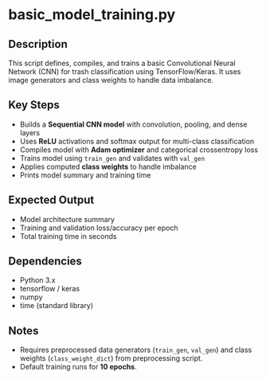 # basic_model_training.py

## Description
This script defines, compiles, and trains a basic Convolutional Neural Network (CNN) for trash classification using TensorFlow/Keras. It uses image generators and class weights to handle data imbalance.

## Key Steps
- Builds a **Sequential CNN model** with convolution, pooling, and dense layers  
- Uses **ReLU** activations and softmax output for multi-class classification  
- Compiles model with **Adam optimizer** and categorical crossentropy loss  
- Trains model using `train_gen` and validates with `val_gen`  
- Applies computed **class weights** to handle imbalance  
- Prints model summary and training time  

## Expected Output
- Model architecture summary  
- Training and validation loss/accuracy per epoch  
- Total training time in seconds  

## Dependencies
- Python 3.x  
- tensorflow / keras  
- numpy  
- time (standard library)  

## Notes
- Requires preprocessed data generators (`train_gen`, `val_gen`) and class weights (`class_weight_dict`) from preprocessing script.  
- Default training runs for **10 epochs**.  
